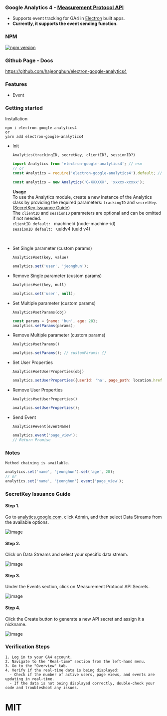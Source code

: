 ### Google Analytics 4 - [Measurement Protocol API](https://developers.google.com/analytics/devguides/collection/protocol/ga4?hl=en)

- Supports event tracking for GA4 in [Electron](http://electron.atom.io/) built apps.
- **Currently, it supports the event sending function.**  

### NPM
[![npm version](https://badge.fury.io/js/electron-google-analytics4.svg)](https://www.npmjs.com/package/electron-google-analytics4)

### Github Page - Docs
https://github.com/hajeonghun/electron-google-analytics4

### Features
- Event

### Getting started
Installation
```
npm i electron-google-analytics4
or
yarn add electron-google-analytics4
```

* Init

  `Analytics(trackingID, secretKey, clientID?, sessionID?)`
  ```javascript
  import Analytics from 'electron-google-analytics4'; // esm
  // or
  const Analytics = require('electron-google-analytics4').default; // cjs
  
  const analytics = new Analytics('G-XXXXXX', 'xxxxx-xxxxx');
  ```
  **Usage**  
  To use the Analytics module, create a new instance of the Analytics class by providing the required parameters: `trackingID` and `secretKey`. ([SecretKey Issuance Guide](#secretkey-issuance-guide))  
  The `clientID` and `sessionID` parameters are optional and can be omitted if not needed.   
  `clientID default: ` machineId (node-machine-id)  
  `sessionID default: ` uuidv4 (uuid v4)  
<br/>

* Set Single parameter (custom params)

  `Analytics#set(key, value)`
    ```javascript
    analytics.set('user', 'jeonghun');
    ```

* Remove Single parameter (custom params)

  `Analytics#set(key, null)`
    ```javascript
    analytics.set('user', null);
    ```

* Set Multiple parameter (custom params)

  `Analytics#setParams(obj)`
    ```javascript
    const params = {name: 'hun', age: 28};
    analytics.setParams(params);
    ```
  
* Remove Multiple parameter (custom params)

  `Analytics#setParams()`
    ```javascript
    analytics.setParams(); // customParams: {}
    ```

* Set User Properties

  `Analytics#setUserProperties(obj)`
    ```javascript
    analytics.setUserProperties({userId: 'ha', page_path: location.href});
    ```
  
* Remove User Properties

  `Analytics#setUserProperties()`
    ```javascript
    analytics.setUserProperties();
    ```

* Send Event

  `Analytics#event(eventName)` 
  ```javascript
  analytics.event('page_view');
  // Return Promise
  ```

### Notes
`Method chaining is available.`
```typescript
analytics.set('name', 'jeonghun').set('age', 28);
// or
analytics.set('name', 'jeonghun').event('page_view');
```

### SecretKey Issuance Guide
#### Step 1. 
Go to [analytics.google.com](http://analytics.google.com/). click Admin, and then select Data Streams from the available options.  

![image](https://github.com/user-attachments/assets/1ee5b49f-ebb4-4a3d-a953-b8fcfed8834a)

#### Step 2.
Click on Data Streams and select your specific data stream.  

![image](https://github.com/user-attachments/assets/087dd6d0-300d-4097-86d2-c23efd097ebd)

#### Step 3.
Under the Events section, click on Measurement Protocol API Secrets.  

![image](https://github.com/user-attachments/assets/6adbc630-4698-4534-8699-bb9d458ca6cc)

#### Step 4.
Click the Create button to generate a new API secret and assign it a nickname.  

![image](https://github.com/user-attachments/assets/a828a5cc-b38f-4b72-8099-f44107d4d47e)

### Verification Steps
```
1. Log in to your GA4 account.
2. Navigate to the "Real-time" section from the left-hand menu.
3. Go to the "Overview" tab.
4. Verify if the real-time data is being displayed:
  - Check if the number of active users, page views, and events are updating in real-time.
  - If the data is not being displayed correctly, double-check your code and troubleshoot any issues.
```
# MIT
